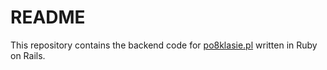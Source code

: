 # README

This repository contains the backend code for [po8klasie.pl](https://po8klasie.pl) written in Ruby on Rails. 
